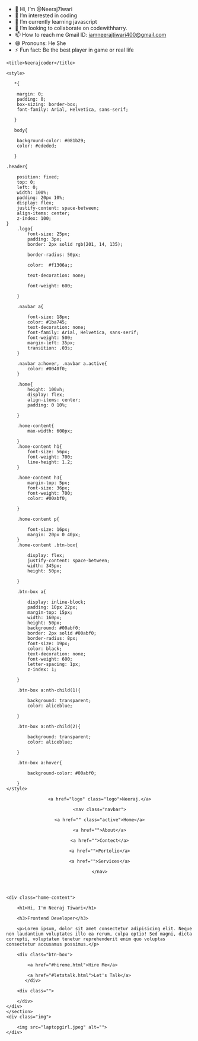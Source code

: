 - 👋 Hi, I’m @Neeraj7iwari
- 👀 I’m interested in coding 
- 🌱 I’m currently learning javascript 
- 💞️ I’m looking to collaborate on codewithharry.
- 📫 How to reach me Gmail ID: iamneerajtiwari400@gmail.com
- 😄 Pronouns: He She 
- ⚡ Fun fact: Be the best player in game or real life 

<!---
Neeraj7iwari/Neeraj7iwari is a ✨ special ✨ repository because its `README.md` (this file) appears on your GitHub profile.
You can click the Preview link to take a look at your changes.
--->

</html><!DOCTYPE html>
<html lang="en">

<head>
    <meta charset="UTF-8">
    <meta name="viewport" content="width=device-width, initial-scale=1.0">

    <title>Neerajcoder</title>

    <style>

       *{

        margin: 0;
        padding: 0;
        box-sizing: border-box;
        font-family: Arial, Helvetica, sans-serif;

       } 

       body{

        background-color: #081b29;
        color: #ededed;

       }

    .header{

        position: fixed;
        top: 0;
        left: 0;
        width: 100%;
        padding: 20px 10%;
        display: flex;
        justify-content: space-between;
        align-items: center;
        z-index: 100;
    }
        .logo{
            font-size: 25px;
            padding: 3px;
            border: 2px solid rgb(201, 14, 135);

            border-radius: 50px;

            color:  #f1306a;;

            text-decoration: none;

            font-weight: 600;

        }

        .navbar a{

            font-size: 18px;
            color: #1ba745;
            text-decoration: none;
            font-family: Arial, Helvetica, sans-serif;
            font-weight: 500;
            margin-left: 35px;
            transition: .03s;
        }

        .navbar a:hover, .navbar a.active{
            color: #0040f0;
        }

        .home{
            height: 100vh;
            display: flex;
            align-items: center;
            padding: 0 10%;

        }

        .home-content{
            max-width: 600px;

        }
        .home-content h1{
            font-size: 56px;
            font-weight: 700;
            line-height: 1.2;         
        }

        .home-content h3{ 
            margin-top: 5px;
            font-size: 36px;
            font-weight: 700;
            color: #00abf0;

        }

        .home-content p{

            font-size: 16px;
            margin: 20px 0 40px;
        }
        .home-content .btn-box{

            display: flex;
            justify-content: space-between;
            width: 345px;
            height: 50px;

        }

        .btn-box a{

            display: inline-block;
            padding: 10px 22px;
            margin-top: 15px;
            width: 160px;
            height: 50px;
            background: #00abf0;
            border: 2px solid #00abf0;
            border-radius: 8px;
            font-size: 19px;
            color: black;
            text-decoration: none;
            font-weight: 600;
            letter-spacing: 1px;
            z-index: 1;

        }

        .btn-box a:nth-child(1){

            background: transparent;
            color: aliceblue;

        }

        .btn-box a:nth-child(2){

            background: transparent;
            color: aliceblue;

        }

        .btn-box a:hover{

            background-color: #00abf0;

        }
    </style>

</head>

<body>

   <header class="header"> 

    <a href="logo" class="logo">Neeraj.</a>

    <nav class="navbar">

    <a href="" class="active">Home</a>

    <a href="">About</a>

    <a href="">Contect</a>

    <a href="">Portolio</a>

    <a href="">Services</a>

    </nav>

   </header>

   <section class="home">

    <div class="home-content">

        <h1>Hi, I'm Neeraj Tiwari</h1>

        <h3>Frontend Developer</h3>

        <p>Lorem ipsum, dolor sit amet consectetur adipisicing elit. Neque non laudantium voluptates illo ea rerum, culpa optio! Sed magni, dicta corrupti, voluptatem tenetur reprehenderit enim quo voluptas consectetur accusamus possimus.</p>

        <div class="btn-box">

            <a href="#hireme.html">Hire Me</a>

            <a href="#letstalk.html">Let's Talk</a>
           </div>

        <div class="">

        </div>
    </div>
    </section>
    <div class="img">

        <img src="laptopgirl.jpeg" alt="">
    </div>
</body>

</html>
